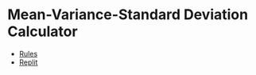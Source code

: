 # Mean-Variance-Standard Deviation Calculator

- [Rules](https://www.freecodecamp.org/learn/data-analysis-with-python/data-analysis-with-python-projects/mean-variance-standard-deviation-calculator)
- [Replit](https://replit.com/@iruminii/boilerplate-mean-variance-standard-deviation-calculator)

